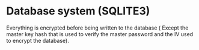 # Database system (SQLITE3)

Everything is encrypted before being written to the database ( Except the master key hash that is used to verify the master password and the IV used to encrypt the database).
